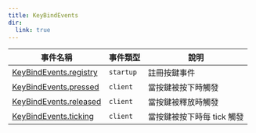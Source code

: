 ```yaml
---
title: KeyBindEvents
dir:
  link: true
---
```


| 事件名稱                                | 事件類型  | 說明                       |
| --------------------------------------- | --------- | -------------------------- |
| [KeyBindEvents.registry](./registry.md) | `startup` | 註冊按鍵事件               |
| [KeyBindEvents.pressed](./pressed.md)   | `client`  | 當按鍵被按下時觸發         |
| [KeyBindEvents.released](./released.md) | `client`  | 當按鍵被釋放時觸發         |
| [KeyBindEvents.ticking](./tick.md)      | `client`  | 當按鍵被按下時每 tick 觸發 |

<Catalog/>